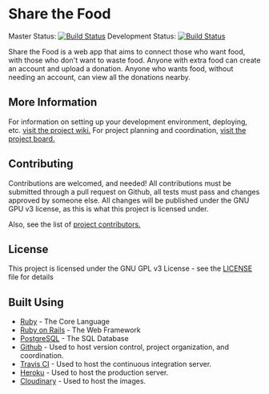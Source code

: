 # Share the Food

Master Status: [![Build Status](https://travis-ci.org/addisonmartin/share-the-food.svg?branch=master)](https://travis-ci.org/addisonmartin/share-the-food) Development Status: [![Build Status](https://travis-ci.org/addisonmartin/share-the-food.svg?branch=development)](https://travis-ci.org/addisonmartin/share-the-food/branches)

Share the Food is a web app that aims to connect those who want food, with those who don't want to waste food. Anyone with extra food can create an account and upload a donation. Anyone who wants food, without needing an account, can view all the donations nearby.

## More Information
For information on setting up your development environment, deploying, etc. [visit the project wiki.](https://github.com/addisonmartin/share-the-food/wiki)
For project planning and coordination, [visit the project board.](https://github.com/addisonmartin/share-the-food/projects/1)

## Contributing

Contributions are welcomed, and needed! All contributions must be submitted through a pull request on Github, all tests must pass and changes approved by someone else. All changes will be published under the GNU GPU v3 license, as this is what this project is licensed under.

Also, see the list of [project contributors.](https://github.com/addisonmartin/share-the-food/contributors)

## License

This project is licensed under the GNU GPL v3 License - see the [LICENSE](https://github.com/addisonmartin/share-the-food/blob/master/LICENSE) file for details

## Built Using

* [Ruby](https://www.ruby-lang.org/en/) - The Core Language
* [Ruby on Rails](https://rubyonrails.org/) - The Web Framework
* [PostgreSQL](https://www.postgresql.org/) - The SQL Database
* [Github](https://github.com/) - Used to host version control, project organization, and coordination.
* [Travis CI](https://travis-ci.org/) - Used to host the continuous integration server.
* [Heroku](https://www.heroku.com/) - Used to host the production server.
* [Cloudinary](https://cloudinary.com) - Used to host the images.

